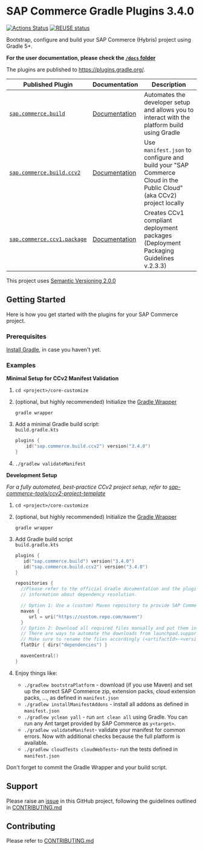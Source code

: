 # SAP Commerce Gradle Plugins 3.4.0

[![Actions Status](https://github.com/SAP/commerce-gradle-plugin/workflows/Gradle%20CI/badge.svg)](https://github.com/SAP/commerce-gradle-plugin/actions)
[![REUSE status](https://api.reuse.software/badge/github.com/SAP/commerce-gradle-plugin)](https://api.reuse.software/info/github.com/SAP/commerce-gradle-plugin)

Bootstrap, configure and build your SAP Commerce (Hybris) project using Gradle 5+.

**For the user documentation, please check the [`/docs` folder](/docs)**

The plugins are published to https://plugins.gradle.org/.

|Published Plugin|Documentation|Description|
|---|---|---|
|[`sap.commerce.build`][build]|[Documentation][build-doc]|Automates the developer setup and allows you to interact with the platform build using Gradle|
|[`sap.commerce.build.ccv2`][ccv2]|[Documentation][ccv2-doc]|Use `manifest.json` to configure and build your "SAP Commerce Cloud in the Public Cloud" (aka CCv2) project locally|
|[`sap.commerce.ccv1.package`][package]|[Documentation][package-doc]|Creates CCv1 compliant deployment packages (Deployment Packaging Guidelines v.2.3.3)|

This project uses [Semantic Versioning 2.0.0](https://semver.org/spec/v2.0.0.html)

## Getting Started

Here is how you get started with the plugins for your SAP Commerce project.

### Prerequisites

[Install Gradle](https://gradle.org/install/), in case you haven't yet.

### Examples

**Minimal Setup for CCv2 Manifest Validation**

1. ```cd <project>/core-customize```
2. (optional, but highly recommended) Initialize the [Gradle Wrapper](https://docs.gradle.org/current/userguide/gradle_wrapper.html)

   ```shell
   gradle wrapper
   ```
3. Add a minimal Gradle build script:\
   `build.gradle.kts`

    ```kotlin
    plugins {
        id("sap.commerce.build.ccv2") version("3.4.0")
    }
    ```

4. `./gradlew validateManifest`

**Development Setup**

*For a fully automated, best-practice CCv2 project setup, refer to [sap-commerce-tools/ccv2-project-template](https://github.com/sap-commerce-tools/ccv2-project-template)*

1. ```cd <project>/core-customize```
2. (optional, but highly recommended) Initialize the [Gradle Wrapper](https://docs.gradle.org/current/userguide/gradle_wrapper.html)

   ```shell
   gradle wrapper
   ```
3. Add Gradle build script \
   ```build.gradle.kts```

   ```kotlin
   plugins {
      id("sap.commerce.build") version("3.4.0")
      id("sap.commerce.build.ccv2") version("3.4.0")
   }

   repositories {
     //Please refer to the official Gradle documentation and the plugin documentation for additional
     // information about dependency resolution.

     // Option 1: Use a (custom) Maven repository to provide SAP Commerce artifacts for development
     maven {
        url = uri("https://custom.repo.com/maven")
     }
     // Option 2: Download all required files manually and put them in `dependencies` folder
     // There are ways to automate the downloads from launchpad.support.sap.com, please check the FAQ.
     // Make sure to rename the files accordingly (<artifactId>-<version>.zip)
     flatDir { dirs("dependencies") }

     mavenCentral()
   }
   ```
4. Enjoy things like:

   - `./gradlew bootstraPlatform` - download (if you use Maven) and set up the correct SAP Commerce zip, extension packs, cloud extension packs, ..., as defined in `manifest.json`
   - `./gradlew installManifestAddons` - install all addons as defined in `manifest.json`
   - `./gradlew yclean yall` - run `ant clean all` using Gradle. You can run any Ant target provided by SAP Commerce as `y<target>`.
   - `./gradlew validateManifest`- validate your manifest for common errors. Now with additional checks because
     the full platform is available.
   - `./gradlew cloudTests cloudWebTests`- run the tests defined in `manifest.json`


Don't forget to commit the Gradle Wrapper and your build script.

## Support

Please raise an [issue] in this GitHub project, following the guidelines outlined in [CONTRIBUTING.md]

## Contributing

Please refer to [CONTRIBUTING.md]

[CONTRIBUTING.md]: CONTRIBUTING.md
[issue]: https://github.com/SAP/commerce-gradle-plugin/issues

[build]: https://plugins.gradle.org/plugin/sap.commerce.build
[build-doc]: docs/Plugin-sap.commerce.build.md
[package]: https://plugins.gradle.org/plugin/sap.commerce.ccv1.package
[package-doc]: docs/Plugin-sap.commerce.ccv1.package.md
[ccv2]: https://plugins.gradle.org/plugin/sap.commerce.build.ccv2
[ccv2-doc]: docs/Plugin-sap.commerce.build.ccv2.md
[tools]:https://github.com/sap-commerce-tools
